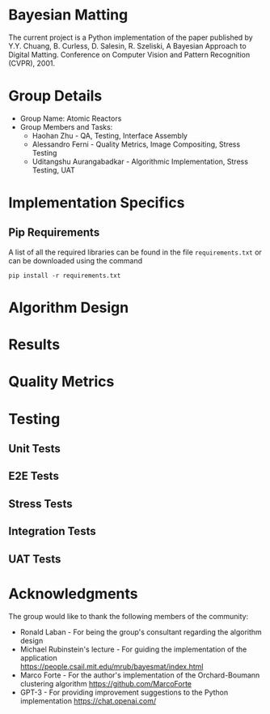 # **Bayesian Matting**
The current project is a Python implementation of the paper published by Y.Y. Chuang, B. Curless, D. Salesin, R. Szeliski, A Bayesian Approach to Digital Matting.
Conference on Computer Vision and Pattern Recognition (CVPR), 2001.

# Group Details
* Group Name: Atomic Reactors
* Group Members and Tasks: 
  * Haohan Zhu -  QA, Testing, Interface Assembly
  * Alessandro Ferni - Quality Metrics, Image Compositing, Stress Testing
  * Uditangshu Aurangabadkar - Algorithmic Implementation, Stress Testing, UAT
# Implementation Specifics
## Pip Requirements
A list of all the required libraries can be found in the file `requirements.txt` or can be downloaded using the command
```
pip install -r requirements.txt
```

# Algorithm Design

# Results

# Quality Metrics

# Testing
## Unit Tests
## E2E Tests
## Stress Tests
## Integration Tests
## UAT Tests

# Acknowledgments
The group would like to thank the following members of the community:
* Ronald Laban - For being the group's consultant regarding the algorithm design
* Michael Rubinstein's lecture - For guiding the implementation of the application\
https://people.csail.mit.edu/mrub/bayesmat/index.html
* Marco Forte - For the author's implementation of the Orchard-Boumann clustering algorithm
https://github.com/MarcoForte
* GPT-3 - For providing improvement suggestions to the Python implementation
https://chat.openai.com/


